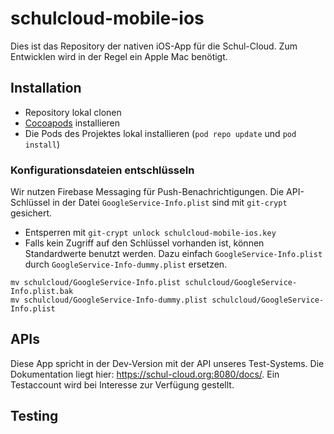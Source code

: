 # schulcloud-mobile-ios

Dies ist das Repository der nativen iOS-App für die Schul-Cloud. Zum Entwicklen wird in der
Regel ein Apple Mac benötigt.

## Installation

- Repository lokal clonen
- [Cocoapods](https://cocoapods.org) installieren
- Die Pods des Projektes lokal installieren (`pod repo update` und `pod install`)

### Konfigurationsdateien entschlüsseln
Wir nutzen Firebase Messaging für Push-Benachrichtigungen. Die API-Schlüssel in der Datei `GoogleService-Info.plist` sind mit `git-crypt` gesichert.
- Entsperren mit `git-crypt unlock schulcloud-mobile-ios.key`
- Falls kein Zugriff auf den Schlüssel vorhanden ist, können Standardwerte benutzt werden. Dazu einfach `GoogleService-Info.plist` durch `GoogleService-Info-dummy.plist` ersetzen.
```
mv schulcloud/GoogleService-Info.plist schulcloud/GoogleService-Info.plist.bak
mv schulcloud/GoogleService-Info-dummy.plist schulcloud/GoogleService-Info.plist
```

## APIs

Diese App spricht in der Dev-Version mit der API unseres Test-Systems.
Die Dokumentation liegt hier: https://schul-cloud.org:8080/docs/.
Ein Testaccount wird bei Interesse zur Verfügung gestellt.

## Testing
